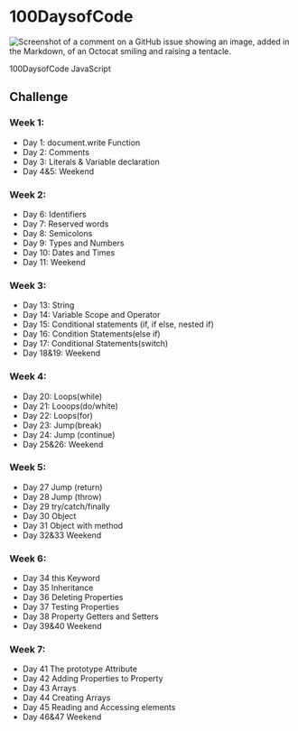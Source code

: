 # 100DaysofCode
![Screenshot of a comment on a GitHub issue showing an image, added in the Markdown, of an Octocat smiling and raising a tentacle.](https://myoctocat.com/assets/images/base-octocat.svg)

100DaysofCode JavaScript

## Challenge

### Week 1:

- Day 1: document.write Function
- Day 2: Comments
- Day 3: Literals & Variable declaration
- Day 4&5: Weekend

### Week 2:

- Day 6: Identifiers
- Day 7: Reserved words
- Day 8: Semicolons
- Day 9: Types and Numbers
- Day 10: Dates and Times
- Day 11: Weekend

### Week 3: 

- Day 13: String
- Day 14: Variable Scope and Operator
- Day 15: Conditional statements (if, if else, nested if)
- Day 16: Condition Statements(else if)
- Day 17: Conditional Statements(switch)
- Day 18&19: Weekend

### Week 4:

- Day 20: Loops(while)
- Day 21: Looops(do/white)
- Day 22: Loops(for)
- Day 23: Jump(break)
- Day 24: Jump (continue)
- Day 25&26: Weekend

### Week 5:

- Day 27 Jump (return)
- Day 28 Jump (throw)
- Day 29 try/catch/finally
- Day 30 Object
- Day 31 Object with method
- Day 32&33 Weekend
### Week 6:

- Day 34 this Keyword
- Day 35 Inheritance
- Day 36 Deleting Properties
- Day 37 Testing Properties
- Day 38 Property Getters and Setters
- Day 39&40 Weekend
### Week 7:

- Day 41 The prototype Attribute
- Day 42 Adding Properties to Property
- Day 43 Arrays
- Day 44 Creating Arrays
- Day 45 Reading and Accessing elements
- Day 46&47 Weekend